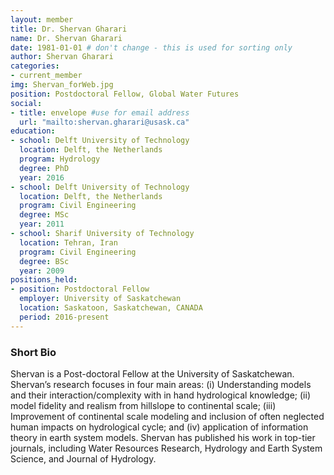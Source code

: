 ```yaml
---
layout: member
title: Dr. Shervan Gharari
name: Dr. Shervan Gharari
date: 1981-01-01 # don't change - this is used for sorting only
author: Shervan Gharari
categories:
- current_member
img: Shervan_forWeb.jpg
position: Postdoctoral Fellow, Global Water Futures 
social:
- title: envelope #use for email address
  url: "mailto:shervan.gharari@usask.ca"
education:
- school: Delft University of Technology
  location: Delft, the Netherlands
  program: Hydrology
  degree: PhD
  year: 2016
- school: Delft University of Technology
  location: Delft, the Netherlands
  program: Civil Engineering
  degree: MSc
  year: 2011
- school: Sharif University of Technology
  location: Tehran, Iran
  program: Civil Engineering
  degree: BSc
  year: 2009
positions_held:
- position: Postdoctoral Fellow
  employer: University of Saskatchewan
  location: Saskatoon, Saskatchewan, CANADA
  period: 2016-present
---
```


### Short Bio
Shervan is a Post-doctoral Fellow at the University of Saskatchewan. Shervan’s research focuses in four main areas: (i) Understanding models and their interaction/complexity with in hand hydrological knowledge; (ii) model fidelity and realism from hillslope to continental scale; (iii) Improvement of continental scale modeling and inclusion of often neglected human impacts on hydrological cycle; and (iv) application of information theory in earth system models. Shervan has published his work in top-tier journals, including Water Resources Research, Hydrology and Earth System Science, and Journal of Hydrology.
